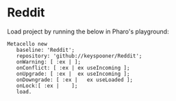 # Reddit

Load project by running the below in Pharo's playground:

```smalltalk
Metacello new
   baseline: 'Reddit';
   repository: 'github://keyspooner/Reddit';
   onWarning: [ :ex | ];
   onConflict: [ :ex | ex useIncoming ];
   onUpgrade: [ :ex |  ex useIncoming ];
   onDowngrade: [ :ex |   ex useLoaded ];
   onLock:[ :ex |    ];
   load.
   ```
